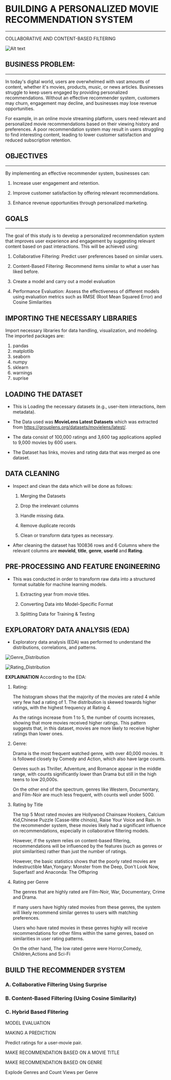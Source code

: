 # BUILDING A PERSONALIZED MOVIE RECOMMENDATION SYSTEM
---
COLLABORATIVE AND CONTENT-BASED FILTERING 

![Alt text](movies.jpg)


## BUSINESS PROBLEM:
---


In today's digital world, users are overwhelmed with vast amounts of content, whether it's movies, products, music, or news articles. Businesses struggle to keep users engaged by providing personalized recommendations. Without an effective recommender system, customers may churn, engagement may decline, and businesses may lose revenue opportunities.


For example, in an online movie streaming platform, users need relevant and personalized movie recommendations based on their viewing history and preferences. A poor recommendation system may result in users struggling to find interesting content, leading to lower customer satisfaction and reduced subscription retention.

## OBJECTIVES 
---


By implementing an effective recommender system, businesses can:

1. Increase user engagement and retention. 

2. Improve customer satisfaction by offering relevant recommendations.

3. Enhance revenue opportunities through personalized marketing.



## GOALS
---

The goal of this study is to develop a personalized recommendation system that improves user experience and engagement by suggesting relevant content based on past interactions. This will be achieved using:

1. Collaborative Filtering: Predict user preferences based on similar users.

2. Content-Based Filtering: Recommend items similar to what a user has liked before.

3. Create a model and carry out a model evaluation

4. Performance Evaluation: Assess the effectiveness of different models using evaluation metrics such as RMSE (Root Mean Squared Error) and Cosine Similarities 

## IMPORTING THE NECESSARY LIBRARIES

Import necessary libraries for data handling, visualization, and modeling. The imported packages are:
1. pandas
2. matplotlib
3. seaborn
4. numpy
5. sklearn
6. warnings
7. suprise

## LOADING THE DATASET

* This is Loading the necessary datasets (e.g., user-item interactions, item metadata).

* The Data used was **MovieLens Latest Datasets** which was extracted from https://grouplens.org/datasets/movielens/latest/. 

* The data consist of 100,000 ratings and 3,600 tag applications applied to 9,000 movies by 600 users.

* The Dataset has links, movies and rating data that was merged as one dataset. 

## DATA CLEANING

* Inspect and clean the data which will be done as follows:

    1. Merging the Datasets

    2. Drop the irrelevant columns

    3. Handle missing data.

    4. Remove duplicate records

    5. Clean or transform data types as necessary.

* After cleaning the dataset has 100836 rows and 6 Columns where the relevant columns are **movieId**, **title**, **genre**, **userId** and **Rating**. 

## PRE-PROCESSING AND FEATURE ENGINEERING

* This was conducted in order to transform raw data into a structured format suitable for machine learning models.

    1. Extracting year from movie titles.

    2. Converting Data into Model-Specific Format

    3. Splitting Data for Training & Testing

## EXPLORATORY DATA ANALYSIS (EDA)

* Exploratory data analysis (EDA) was performed to understand the distributions, correlations, and patterns.

![Genre_Distribution](https://github.com/MuiruriVivian/RECOMMENDER-SYSTEM---PHASE-4-PROJECT/blob/main/Rating%20Distribution.jpg)


![Rating_Distribution](https://github.com/MuiruriVivian/RECOMMENDER-SYSTEM---PHASE-4-PROJECT/blob/main/Rating%20Distribution.jpg)


**EXPLAINATION**
According to the EDA:

1. Rating:

    The histogram shows that the majority of the movies are rated 4 while very few had a rating of 1. The distribution is skewed towards higher ratings, with the highest frequency at Rating 4. 

    As the ratings increase from 1 to 5, the number of counts increases, showing that more movies received higher ratings. This pattern suggests that, in this dataset, movies are more likely to receive higher ratings than lower ones.

2. Genre:

    Drama is the most frequent watched genre, with over 40,000 movies. It is followed closely by Comedy and Action, which also have large counts.

    Genres such as Thriller, Adventure, and Romance appear in the middle range, with counts significantly lower than Drama but still in the high teens to low 20,000s.

    On the other end of the spectrum, genres like Western, Documentary, and Film-Noir are much less frequent, with counts well under 5000.

3. Rating by Title
    
    The top 5 Most rated movies are Hollywood Chainsaw Hookers, Calcium Kid,Chinese Puzzle (Casse-tête chinois), Raise Your Voice and Rain.  In the recommender system, these movies likely had a significant influence on recommendations, especially in collaborative filtering models.

    However, if the system relies on content-based filtering, recommendations will be influenced by the features (such as genres or plot similarities) rather than just the number of ratings.

    However, the basic statistics shows that the poorly rated movies are Indestructible Man,Yongary: Monster from the Deep,  Don't Look Now, Superfast! and Anaconda: The Offspring

4. Rating per Genre

    The genres that are highly rated are Film-Noir, War, Documentary, Crime and Drama. 
    
    If many users have highly rated movies from these genres, the system will likely recommend similar genres to users with matching preferences. 

    Users who have rated movies in these genres highly will receive recommendations for other films within the same genres, based on similarities in user rating patterns.

    On the other hand, The low rated genre were Horror,Comedy, Children,Actions and Sci-Fi


## BUILD THE RECOMMENDER SYSTEM

### A. Collaborative Filtering Using Surprise

### B. Content-Based Filtering (Using Cosine Similarity)

### C. Hybrid Based Flitering


MODEL EVALUATION

MAKING A PREDICTION

Predict ratings for a user-movie pair.

MAKE RECOMMENDATION BASED ON A MOVIE TITLE

MAKE RECOMMENDATION BASED ON GENRE

Explode Genres and Count Views per Genre

